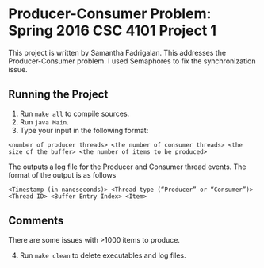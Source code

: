 # Producer-Consumer Problem: Spring 2016 CSC 4101 Project 1
This project is written by Samantha Fadrigalan. This addresses the Producer-Consumer problem. I used Semaphores to fix the synchronization issue.
## Running the Project
1. Run `make all` to compile sources.
2. Run `java Main`.
3. Type your input in the following format:
```
<number of producer threads> <the number of consumer threads> <the size of the buffer> <the number of items to be produced>
```
The outputs a log file for the Producer and Consumer thread events. The format of the output is as follows
```
<Timestamp (in nanoseconds)> <Thread type (“Producer” or “Consumer”)> <Thread ID> <Buffer Entry Index> <Item>
```
## Comments
There are some issues with >1000 items to produce.

4. Run `make clean` to delete executables and log files.
